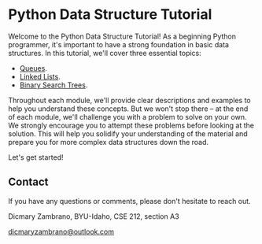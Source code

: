 # Python Data Structure Tutorial

Welcome to the Python Data Structure Tutorial! As a beginning Python programmer, it's important to have a strong foundation in basic data structures. In this tutorial, we'll cover three essential topics:

- [Queues](1-topic.md).
- [Linked Lists](2-topic.md).
- [Binary Search Trees](3-topic.md).

Throughout each module, we'll provide clear descriptions and examples to help you understand these concepts. But we won't stop there – at the end of each module, we'll challenge you with a problem to solve on your own. We strongly encourage you to attempt these problems before looking at the solution. This will help you solidify your understanding of the material and prepare you for more complex data structures down the road.

Let's get started!

## Contact

If you have any questions or comments, please don't hesitate to reach out.

Dicmary Zambrano, BYU-Idaho, CSE 212, section A3

dicmaryzambrano@outlook.com
